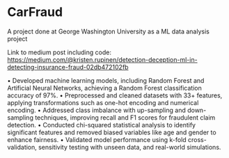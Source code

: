# CarFraud
A project done at George Washington University as a ML data analysis project

Link to medium post including code:
https://medium.com/@kristen.rupinen/detection-deception-ml-in-detecting-insurance-fraud-02db472102fb

•	Developed machine learning models, including Random Forest and Artificial Neural Networks, achieving a Random Forest classification accuracy of 97%.
•	Preprocessed and cleaned datasets with 33+ features, applying transformations such as one-hot encoding and numerical encoding.
•	Addressed class imbalance with up-sampling and down-sampling techniques, improving recall and F1 scores for fraudulent claim detection.
•	Conducted chi-squared statistical analysis to identify significant features and removed biased variables like age and gender to enhance fairness.
•	Validated model performance using k-fold cross-validation, sensitivity testing with unseen data, and real-world simulations.
